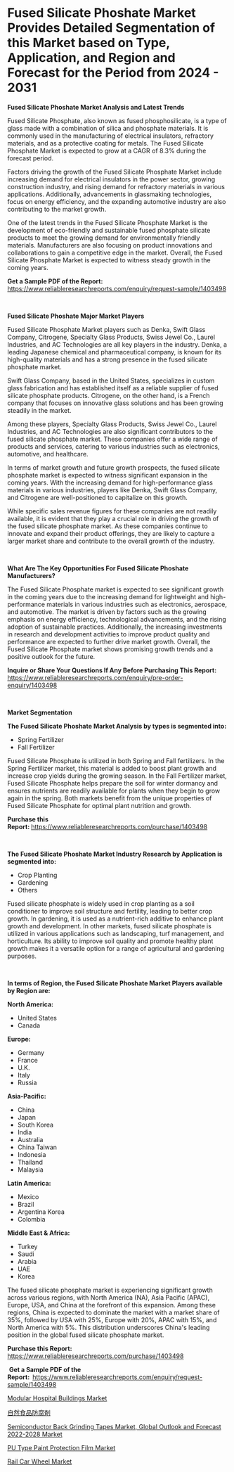 <p><h1>Fused Silicate Phoshate Market Provides Detailed Segmentation of this Market based on Type, Application, and Region and Forecast for the Period from 2024 - 2031</h1></p><p><strong>Fused Silicate Phoshate Market Analysis and Latest Trends</strong></p>
<p><p>Fused Silicate Phosphate, also known as fused phosphosilicate, is a type of glass made with a combination of silica and phosphate materials. It is commonly used in the manufacturing of electrical insulators, refractory materials, and as a protective coating for metals. The Fused Silicate Phosphate Market is expected to grow at a CAGR of 8.3% during the forecast period.</p><p>Factors driving the growth of the Fused Silicate Phosphate Market include increasing demand for electrical insulators in the power sector, growing construction industry, and rising demand for refractory materials in various applications. Additionally, advancements in glassmaking technologies, focus on energy efficiency, and the expanding automotive industry are also contributing to the market growth.</p><p>One of the latest trends in the Fused Silicate Phosphate Market is the development of eco-friendly and sustainable fused phosphate silicate products to meet the growing demand for environmentally friendly materials. Manufacturers are also focusing on product innovations and collaborations to gain a competitive edge in the market. Overall, the Fused Silicate Phosphate Market is expected to witness steady growth in the coming years.</p></p>
<p><strong>Get a Sample PDF of the Report:&nbsp;</strong> <a href="https://www.reliableresearchreports.com/enquiry/request-sample/1403498">https://www.reliableresearchreports.com/enquiry/request-sample/1403498</a></p>
<p>&nbsp;</p>
<p><strong>Fused Silicate Phoshate Major Market Players</strong></p>
<p><p>Fused Silicate Phosphate Market players such as Denka, Swift Glass Company, Citrogene, Specialty Glass Products, Swiss Jewel Co., Laurel Industries, and AC Technologies are all key players in the industry. Denka, a leading Japanese chemical and pharmaceutical company, is known for its high-quality materials and has a strong presence in the fused silicate phosphate market.</p><p>Swift Glass Company, based in the United States, specializes in custom glass fabrication and has established itself as a reliable supplier of fused silicate phosphate products. Citrogene, on the other hand, is a French company that focuses on innovative glass solutions and has been growing steadily in the market.</p><p>Among these players, Specialty Glass Products, Swiss Jewel Co., Laurel Industries, and AC Technologies are also significant contributors to the fused silicate phosphate market. These companies offer a wide range of products and services, catering to various industries such as electronics, automotive, and healthcare.</p><p>In terms of market growth and future growth prospects, the fused silicate phosphate market is expected to witness significant expansion in the coming years. With the increasing demand for high-performance glass materials in various industries, players like Denka, Swift Glass Company, and Citrogene are well-positioned to capitalize on this growth.</p><p>While specific sales revenue figures for these companies are not readily available, it is evident that they play a crucial role in driving the growth of the fused silicate phosphate market. As these companies continue to innovate and expand their product offerings, they are likely to capture a larger market share and contribute to the overall growth of the industry.</p></p>
<p>&nbsp;</p>
<p><strong>What Are The Key Opportunities For Fused Silicate Phoshate Manufacturers?</strong></p>
<p><p>The Fused Silicate Phosphate market is expected to see significant growth in the coming years due to the increasing demand for lightweight and high-performance materials in various industries such as electronics, aerospace, and automotive. The market is driven by factors such as the growing emphasis on energy efficiency, technological advancements, and the rising adoption of sustainable practices. Additionally, the increasing investments in research and development activities to improve product quality and performance are expected to further drive market growth. Overall, the Fused Silicate Phosphate market shows promising growth trends and a positive outlook for the future.</p></p>
<p><strong>Inquire or Share Your Questions If Any Before Purchasing This Report:</strong> <a href="https://www.reliableresearchreports.com/enquiry/pre-order-enquiry/1403498">https://www.reliableresearchreports.com/enquiry/pre-order-enquiry/1403498</a></p>
<p>&nbsp;</p>
<p><strong>Market Segmentation</strong></p>
<p><strong>The Fused Silicate Phoshate Market Analysis by types is segmented into:</strong></p>
<p><ul><li>Spring Fertilizer</li><li>Fall Fertilizer</li></ul></p>
<p><p>Fused Silicate Phosphate is utilized in both Spring and Fall fertilizers. In the Spring Fertilizer market, this material is added to boost plant growth and increase crop yields during the growing season. In the Fall Fertilizer market, Fused Silicate Phosphate helps prepare the soil for winter dormancy and ensures nutrients are readily available for plants when they begin to grow again in the spring. Both markets benefit from the unique properties of Fused Silicate Phosphate for optimal plant nutrition and growth.</p></p>
<p><strong>Purchase this Report:&nbsp;</strong><a href="https://www.reliableresearchreports.com/purchase/1403498">https://www.reliableresearchreports.com/purchase/1403498</a></p>
<p>&nbsp;</p>
<p><strong>The Fused Silicate Phoshate Market Industry Research by Application is segmented into:</strong></p>
<p><ul><li>Crop Planting</li><li>Gardening</li><li>Others</li></ul></p>
<p><p>Fused silicate phosphate is widely used in crop planting as a soil conditioner to improve soil structure and fertility, leading to better crop growth. In gardening, it is used as a nutrient-rich additive to enhance plant growth and development. In other markets, fused silicate phosphate is utilized in various applications such as landscaping, turf management, and horticulture. Its ability to improve soil quality and promote healthy plant growth makes it a versatile option for a range of agricultural and gardening purposes.</p></p>
<p>&nbsp;</p>
<p><strong>In terms of Region, the Fused Silicate Phoshate Market Players available by Region are:</strong></p>
<p>
    <p> <strong> North America: </strong>
        <ul>
            <li>United States</li>
            <li>Canada</li>
        </ul>
        </p> 
    <p> <strong> Europe: </strong>
        <ul>
            <li>Germany</li>
            <li>France</li>
            <li>U.K.</li>
            <li>Italy</li>
            <li>Russia</li>
        </ul>
        </p> 
    <p> <strong> Asia-Pacific: </strong>
        <ul>
            <li>China</li>
            <li>Japan</li>
            <li>South Korea</li>
            <li>India</li>
            <li>Australia</li>
            <li>China Taiwan</li>
            <li>Indonesia</li>
            <li>Thailand</li>
            <li>Malaysia</li>
        </ul>
        </p> 
    <p> <strong> Latin America: </strong>
        <ul>
            <li>Mexico</li>
            <li>Brazil</li>
            <li>Argentina Korea</li>
            <li>Colombia</li>
        </ul>
        </p> 
    <p> <strong> Middle East & Africa: </strong>
        <ul>
            <li>Turkey</li>
            <li>Saudi</li>
            <li>Arabia</li>
            <li>UAE</li>
            <li>Korea</li>
        </ul>
    </p>
    </p>
<p><p>The fused silicate phosphate market is experiencing significant growth across various regions, with North America (NA), Asia Pacific (APAC), Europe, USA, and China at the forefront of this expansion. Among these regions, China is expected to dominate the market with a market share of 35%, followed by USA with 25%, Europe with 20%, APAC with 15%, and North America with 5%. This distribution underscores China's leading position in the global fused silicate phosphate market.</p></p>
<p><strong>Purchase this Report: </strong><a href="https://www.reliableresearchreports.com/purchase/1403498">https://www.reliableresearchreports.com/purchase/1403498</a></p>
<p>&nbsp;<strong>Get a Sample PDF of the Report:&nbsp;&nbsp;</strong><a href="https://www.reliableresearchreports.com/enquiry/request-sample/1403498">https://www.reliableresearchreports.com/enquiry/request-sample/1403498</a></p>
<p><strong></strong></p>
<p><p><a href="https://github.com/mbisetmhermsr/Market-Research-Report-List-1/blob/main/modular-hospital-buildings-market.md">Modular Hospital Buildings Market</a></p><p><a href="https://medium.com/@jermainecrona2023/%E5%A4%A9%E7%84%B6%E9%A3%9F%E5%93%81%E4%BF%9D%E5%AD%98%E6%96%99%E5%B8%82%E5%A0%B4-%E5%B8%82%E5%A0%B4cagr-%E5%B8%82%E5%A0%B4%E5%8B%95%E5%90%91-%E6%88%90%E9%95%B7%E6%88%A6%E7%95%A5%E3%81%AB%E9%96%A2%E3%81%99%E3%82%8B%E6%B4%9E%E5%AF%9F-ab71f4ec8035">自然食品防腐剤</a></p><p><a href="https://silk-columnist-571.notion.site/Semiconductor-Back-Grinding-Tapes-Market-Global-Outlook-and-Forecast-2022-2028-Market-Research-Repo-f6b21c6eba8e44dc94825ef49bdf6891">Semiconductor Back Grinding Tapes Market, Global Outlook and Forecast 2022-2028 Market</a></p><p><a href="https://issuu.com/reportprime-2/docs/pu-type-paint-protection-film-market-size-2030.ppt">PU Type Paint Protection Film Market</a></p><p><a href="https://view.publitas.com/reportprime-1/global-rail-car-wheel-market-by-types-applications-and-major-players-with-regional-growth-rate-analysis-and-development-situation-from-2024-to-2031/">Rail Car Wheel Market</a></p></p>